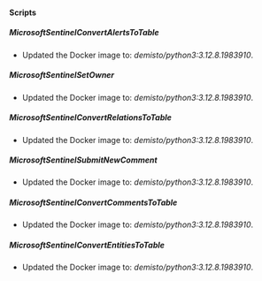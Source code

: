 
#### Scripts

##### MicrosoftSentinelConvertAlertsToTable

- Updated the Docker image to: *demisto/python3:3.12.8.1983910*.

##### MicrosoftSentinelSetOwner

- Updated the Docker image to: *demisto/python3:3.12.8.1983910*.

##### MicrosoftSentinelConvertRelationsToTable

- Updated the Docker image to: *demisto/python3:3.12.8.1983910*.

##### MicrosoftSentinelSubmitNewComment

- Updated the Docker image to: *demisto/python3:3.12.8.1983910*.

##### MicrosoftSentinelConvertCommentsToTable

- Updated the Docker image to: *demisto/python3:3.12.8.1983910*.

##### MicrosoftSentinelConvertEntitiesToTable

- Updated the Docker image to: *demisto/python3:3.12.8.1983910*.

